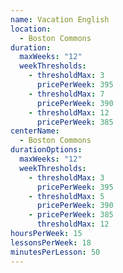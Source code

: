 ```yaml
---
name: Vacation English
location:
  - Boston Commons
duration:
  maxWeeks: "12"
  weekThresholds:
    - thresholdMax: 3
      pricePerWeek: 395
    - thresholdMax: 7
      pricePerWeek: 390
    - thresholdMax: 12
      pricePerWeek: 385
centerName:
  - Boston Commons
durationOptions:
  maxWeeks: "12"
  weekThresholds:
    - thresholdMax: 3
      pricePerWeek: 395
    - thresholdMax: 5
      pricePerWeek: 390
    - pricePerWeek: 385
      thresholdMax: 12
hoursPerWeek: 15
lessonsPerWeek: 18
minutesPerLesson: 50
---
```

